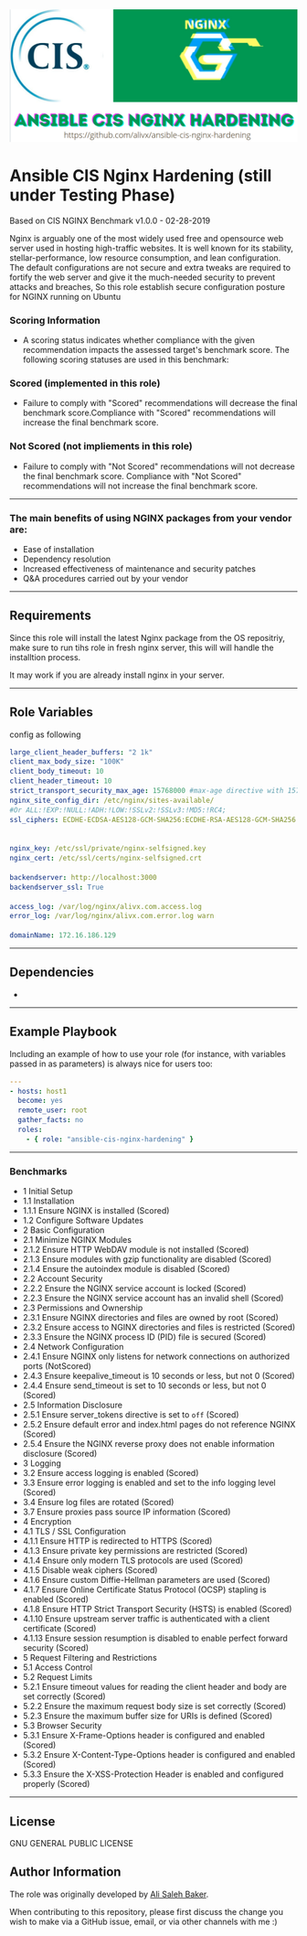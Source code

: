 <div align="center">
  <img src="https://raw.githubusercontent.com/alivx/ansible-cis-nginx-hardening/master/files/nginx.png">
</div>

Ansible CIS Nginx Hardening (still under Testing Phase)
=========

Based on CIS NGINX Benchmark v1.0.0 - 02-28-2019

Nginx is arguably one of the most widely used free and opensource web server used in hosting high-traffic websites. It is well known for its stability, stellar-performance, low resource consumption, and lean configuration.
The default configurations are not secure and extra tweaks are required to fortify the web server and give it the much-needed security to prevent attacks and breaches, So this role establish secure configuration posture for NGINX running on Ubuntu


### Scoring Information
* A scoring status indicates whether compliance with the given recommendation impacts the assessed target's benchmark score. The following scoring statuses are used in this benchmark:
### Scored (implemented in this role)
* Failure to comply with "Scored" recommendations will decrease the final benchmark score.Compliance with "Scored" recommendations will increase the final benchmark score.
### Not Scored (not impliements in this role)
* Failure to comply with "Not Scored" recommendations will not decrease the final benchmark score. Compliance with "Not Scored" recommendations will not increase the final benchmark score.

---
### The main benefits of using NGINX packages from your vendor are:
* Ease of installation
* Dependency resolution
* Increased effectiveness of maintenance and security patches
* Q&A procedures carried out by your vendor
---

Requirements
------------

Since this role will install the latest Nginx package from the OS repositriy, make sure to run tihs role in fresh nginx server, this will will handle the installtion process.

It may work if you are already install nginx in your server.

---
Role Variables
--------------

config as following
```Yaml
large_client_header_buffers: "2 1k"
client_max_body_size: "100K"
client_body_timeout: 10
client_header_timeout: 10
strict_transport_security_max_age: 15768000 #max-age directive with 15768000 seconds (six months) or longer
nginx_site_config_dir: /etc/nginx/sites-available/
#Or ALL:!EXP:!NULL:!ADH:!LOW:!SSLv2:!SSLv3:!MD5:!RC4;
ssl_ciphers: ECDHE-ECDSA-AES128-GCM-SHA256:ECDHE-RSA-AES128-GCM-SHA256:ECDHE-ECDSA-AES256-GCM-SHA384:ECDHE-RSA-AES256-GCM-SHA384:ECDHE-ECDSA-CHACHA20-POLY1305:ECDHE-RSA-CHACHA20-POLY1305:DHE-RSA-AES128-GCM-SHA256:DHE-RSA-AES256-GCM-SHA384


nginx_key: /etc/ssl/private/nginx-selfsigned.key
nginx_cert: /etc/ssl/certs/nginx-selfsigned.crt

backendserver: http://localhost:3000
backendserver_ssl: True

access_log: /var/log/nginx/alivx.com.access.log
error_log: /var/log/nginx/alivx.com.error.log warn

domainName: 172.16.186.129
```

----
Dependencies
------------


-

---
Example Playbook
----------------

Including an example of how to use your role (for instance, with variables passed in as parameters) is always nice for users too:

```Yaml
---
- hosts: host1
  become: yes
  remote_user: root
  gather_facts: no
  roles:
    - { role: "ansible-cis-nginx-hardening" }

```

---
### Benchmarks

* 1 Initial Setup
* 1.1 Installation
* 1.1.1 Ensure NGINX is installed (Scored)
* 1.2 Configure Software Updates
* 2 Basic Configuration
* 2.1 Minimize NGINX Modules
* 2.1.2 Ensure HTTP WebDAV module is not installed (Scored)
* 2.1.3 Ensure modules with gzip functionality are disabled (Scored)
* 2.1.4 Ensure the autoindex module is disabled (Scored)
* 2.2 Account Security
* 2.2.2 Ensure the NGINX service account is locked (Scored)
* 2.2.3 Ensure the NGINX service account has an invalid shell (Scored)
* 2.3 Permissions and Ownership
* 2.3.1 Ensure NGINX directories and files are owned by root (Scored)
* 2.3.2 Ensure access to NGINX directories and files is restricted (Scored)
* 2.3.3 Ensure the NGINX process ID (PID) file is secured (Scored)
* 2.4 Network Configuration
* 2.4.1 Ensure NGINX only listens for network connections on authorized ports (NotScored)
* 2.4.3 Ensure keepalive_timeout is 10 seconds or less, but not 0 (Scored)
* 2.4.4 Ensure send_timeout is set to 10 seconds or less, but not 0 (Scored)
* 2.5 Information Disclosure
* 2.5.1 Ensure server_tokens directive is set to `off` (Scored)
* 2.5.2 Ensure default error and index.html pages do not reference NGINX (Scored)
* 2.5.4 Ensure the NGINX reverse proxy does not enable information disclosure (Scored)
* 3 Logging
* 3.2 Ensure access logging is enabled (Scored)
* 3.3 Ensure error logging is enabled and set to the info logging level (Scored)
* 3.4 Ensure log files are rotated (Scored)
* 3.7 Ensure proxies pass source IP information (Scored)
* 4 Encryption
* 4.1 TLS / SSL Configuration
* 4.1.1 Ensure HTTP is redirected to HTTPS (Scored)
* 4.1.3 Ensure private key permissions are restricted (Scored)
* 4.1.4 Ensure only modern TLS protocols are used (Scored)
* 4.1.5 Disable weak ciphers (Scored)
* 4.1.6 Ensure custom Diffie-Hellman parameters are used (Scored)
* 4.1.7 Ensure Online Certificate Status Protocol (OCSP) stapling is enabled (Scored)
* 4.1.8 Ensure HTTP Strict Transport Security (HSTS) is enabled (Scored)
* 4.1.10 Ensure upstream server traffic is authenticated with a client certificate (Scored)
* 4.1.13 Ensure session resumption is disabled to enable perfect forward security (Scored)
* 5 Request Filtering and Restrictions
* 5.1 Access Control
* 5.2 Request Limits
* 5.2.1 Ensure timeout values for reading the client header and body are set correctly (Scored)
* 5.2.2 Ensure the maximum request body size is set correctly (Scored)
* 5.2.3 Ensure the maximum buffer size for URIs is defined (Scored)
* 5.3 Browser Security
* 5.3.1 Ensure X-Frame-Options header is configured and enabled (Scored)
* 5.3.2 Ensure X-Content-Type-Options header is configured and enabled (Scored)
* 5.3.3 Ensure the X-XSS-Protection Header is enabled and configured properly (Scored)

---

License
-------

GNU GENERAL PUBLIC LICENSE

Author Information
------------------

The role was originally developed by [Ali Saleh Baker](https://www.linkedin.com/in/alivx/).

When contributing to this repository, please first discuss the change you wish to make via a GitHub issue,  email, or via other channels with me :)